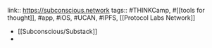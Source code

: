---
---

link:: https://subconscious.network
tags:: #THINKCamp, #[[tools for thought]], #app, #iOS, #UCAN, #IPFS, [[Protocol Labs Network]]

- [[Subconscious/Substack]]
-